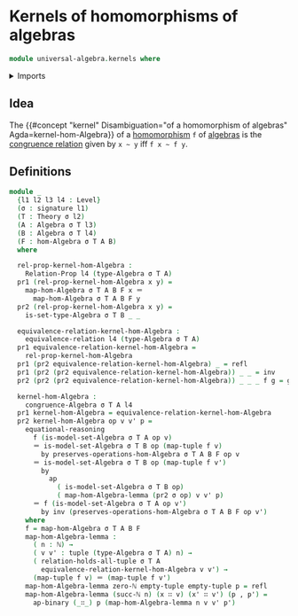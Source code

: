 # Kernels of homomorphisms of algebras

```agda
module universal-algebra.kernels where
```

<details><summary>Imports</summary>

```agda
open import elementary-number-theory.natural-numbers

open import foundation.action-on-identifications-binary-functions
open import foundation.action-on-identifications-functions
open import foundation.binary-relations
open import foundation.dependent-pair-types
open import foundation.equivalence-relations
open import foundation.identity-types
open import foundation.universe-levels

open import lists.functoriality-tuples
open import lists.tuples

open import universal-algebra.algebraic-theories
open import universal-algebra.algebras-of-theories
open import universal-algebra.congruences
open import universal-algebra.homomorphisms-of-algebras
open import universal-algebra.signatures
```

</details>

## Idea

The
{{#concept "kernel" Disambiguation="of a homomorphism of algebras" Agda=kernel-hom-Algebra}}
of a [homomorphism](universal-algebra.homomorphisms-of-algebras.md) `f` of
[algebras](universal-algebra.algebras-of-theories.md) is the
[congruence relation](universal-algebra.congrueces.md) given by `x ~ y` iff
`f x ~ f y`.

## Definitions

```agda
module _
  {l1 l2 l3 l4 : Level}
  (σ : signature l1)
  (T : Theory σ l2)
  (A : Algebra σ T l3)
  (B : Algebra σ T l4)
  (F : hom-Algebra σ T A B)
  where

  rel-prop-kernel-hom-Algebra :
    Relation-Prop l4 (type-Algebra σ T A)
  pr1 (rel-prop-kernel-hom-Algebra x y) =
    map-hom-Algebra σ T A B F x ＝
      map-hom-Algebra σ T A B F y
  pr2 (rel-prop-kernel-hom-Algebra x y) =
    is-set-type-Algebra σ T B _ _

  equivalence-relation-kernel-hom-Algebra :
    equivalence-relation l4 (type-Algebra σ T A)
  pr1 equivalence-relation-kernel-hom-Algebra =
    rel-prop-kernel-hom-Algebra
  pr1 (pr2 equivalence-relation-kernel-hom-Algebra) _ = refl
  pr1 (pr2 (pr2 equivalence-relation-kernel-hom-Algebra)) _ _ = inv
  pr2 (pr2 (pr2 equivalence-relation-kernel-hom-Algebra)) _ _ _ f g = g ∙ f

  kernel-hom-Algebra :
    congruence-Algebra σ T A l4
  pr1 kernel-hom-Algebra = equivalence-relation-kernel-hom-Algebra
  pr2 kernel-hom-Algebra op v v' p =
    equational-reasoning
      f (is-model-set-Algebra σ T A op v)
      ＝ is-model-set-Algebra σ T B op (map-tuple f v)
        by preserves-operations-hom-Algebra σ T A B F op v
      ＝ is-model-set-Algebra σ T B op (map-tuple f v')
        by
          ap
            ( is-model-set-Algebra σ T B op)
            ( map-hom-Algebra-lemma (pr2 σ op) v v' p)
      ＝ f (is-model-set-Algebra σ T A op v')
        by inv (preserves-operations-hom-Algebra σ T A B F op v')
    where
    f = map-hom-Algebra σ T A B F
    map-hom-Algebra-lemma :
      ( n : ℕ) →
      ( v v' : tuple (type-Algebra σ T A) n) →
      ( relation-holds-all-tuple σ T A
        equivalence-relation-kernel-hom-Algebra v v') →
      (map-tuple f v) ＝ (map-tuple f v')
    map-hom-Algebra-lemma zero-ℕ empty-tuple empty-tuple p = refl
    map-hom-Algebra-lemma (succ-ℕ n) (x ∷ v) (x' ∷ v') (p , p') =
      ap-binary (_∷_) p (map-hom-Algebra-lemma n v v' p')
```

